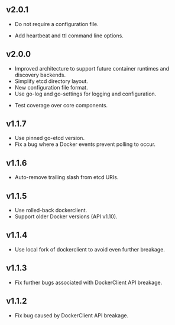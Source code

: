 ## v2.0.1
* Do not require a configuration file.
+ Add heartbeat and ttl command line options.

## v2.0.0
* Improved architecture to support future container runtimes and discovery backends.
* Simplify etcd directory layout.
* New configuration file format.
* Use go-log and go-settings for logging and configuration.
+ Test coverage over core components.

## v1.1.7
* Use pinned go-etcd version.
* Fix a bug where a Docker events prevent polling to occur.

## v1.1.6
* Auto-remove trailing slash from etcd URIs.

## v1.1.5
* Use rolled-back dockerclient.
* Support older Docker versions (API v1.10).

## v1.1.4
* Use local fork of dockerclient to avoid even further breakage.

## v1.1.3
* Fix further bugs associated with DockerClient API breakage.

## v1.1.2
* Fix bug caused by DockerClient API breakage.
